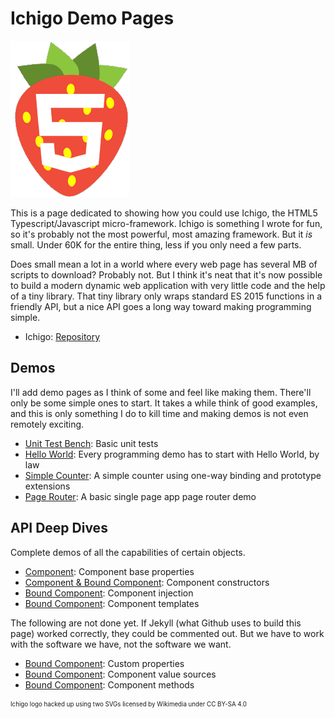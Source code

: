 # Ichigo Demo Pages

<img src="img/ichigo-logo-small.gif" alt="Ichigo">

This is a page dedicated to showing how you could use Ichigo, the HTML5 Typescript/Javascript micro-framework.
Ichigo is something I wrote for fun, so it's probably not the most powerful, most amazing framework. But it _is_
small. Under 60K for the entire thing, less if you only need a few parts.

Does small mean a lot in a world where every web page has several MB of scripts to download? Probably not. But I
think it's neat that it's now possible to build a modern dynamic web application with very little code and the
help of a tiny library. That tiny library only wraps standard ES 2015 functions in a friendly API, but a nice
API goes a long way toward making programming simple.

* Ichigo: [Repository](https://github.com/hachiko-8ko/ichigo)

## Demos

I'll add demo pages as I think of some and feel like making them. There'll only be some simple ones to start.
It takes a while think of good examples, and this is only something I do to kill time and making demos is not even
remotely exciting.

* [Unit Test Bench](demo/test-bench): Basic unit tests
* [Hello World](demo/hello-world): Every programming demo has to start with Hello World, by law
* [Simple Counter](demo/simple-counter): A simple counter using one-way binding and prototype extensions
* [Page Router](demo/page-router): A basic single page app page router demo

## API Deep Dives

Complete demos of all the capabilities of certain objects.

* [Component](api/component-base): Component base properties
* [Component & Bound Component](api/component-ctor): Component constructors
* [Bound Component](api/component-inject): Component injection
* [Bound Component](api/component-template): Component templates

The following are not done yet. If Jekyll (what Github uses to build this page) worked correctly,
they could be commented out. But we have to work with the software we have, not the software we want.

* [Bound Component](api/component-properties): Custom properties
* [Bound Component](api/component-source): Component value sources
* [Bound Component](api/component-method): Component methods

<sub><sup>Ichigo logo hacked up using two SVGs licensed by Wikimedia under CC BY-SA 4.0</sup></sub>
